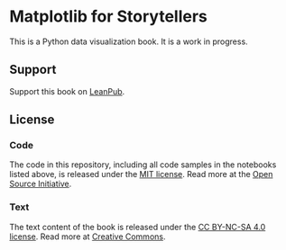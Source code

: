 # Matplotlib for Storytellers
This is a Python data visualization book. It is a work in progress.

## Support
Support this book on [LeanPub](https://leanpub.com/mplforstorytellers). 

## License

### Code
The code in this repository, including all code samples in the notebooks listed above, is released under the [MIT license](LICENSE-code). Read more at the [Open Source Initiative](https://opensource.org/licenses/MIT).

### Text
The text content of the book is released under the [CC BY-NC-SA 4.0 license](LICENSE-text). Read more at [Creative Commons](https://creativecommons.org/licenses/by-nc-sa/4.0/deed.en).
